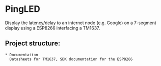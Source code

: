# PingLED

Display the latency/delay to an internet node (e.g. Google) on a 7-segment display using a ESP8266 interfacing a TM1637.

  ## Project structure:

    * Documentation
      Datasheets for TM1637, SDK documentation for the ESP8266 